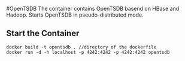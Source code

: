 #OpenTSDB
The container contains OpenTSDB basend on HBase and Hadoop.
Starts OpenTSDB in pseudo-distributed mode.

## Start the Container
```
docker build -t opentsdb . //directory of the dockerfile
docker run -d -h localhost -p 4242:4242 -p 4242:4242 opentsdb 
```